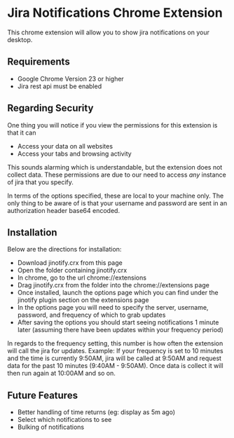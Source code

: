 Jira Notifications Chrome Extension
===================================

This chrome extension will allow you to show jira notifications on your desktop.

Requirements
------------

* Google Chrome Version 23 or higher
* Jira rest api must be enabled

Regarding Security
------------------

One thing you will notice if you view the permissions for this extension is that it can
* Access your data on all websites
* Access your tabs and browsing activity

This sounds alarming which is understandable, but the extension does not collect data. These permissions are due to our need to access _any_ instance of jira that you specify.

In terms of the options specified, these are local to your machine only. The only thing to be aware of is that your username and password are sent in an authorization header base64 encoded.

Installation
------------

Below are the directions for installation:
* Download jinotify.crx from this page
* Open the folder containing jinotify.crx
* In chrome, go to the url chrome://extensions
* Drag jinotify.crx from the folder into the chrome://extensions page
* Once installed, launch the options page which you can find under the jinotify plugin section on the extensions page
* In the options page you will need to specify the server, username, password, and frequency of which to grab updates
* After saving the options you should start seeing notifications 1 minute later (assuming there have been updates within your frequency period)

In regards to the frequency setting, this number is how often the extension will call the jira for updates.
Example:
If your frequency is set to 10 minutes and the time is currently 9:50AM, jira will be called at 9:50AM and request data for the past 10 minutes (9:40AM - 9:50AM). Once data is collect it will then run again at 10:00AM and so on.

Future Features
---------------

* Better handling of time returns (eg: display as 5m ago)
* Select which notifications to see
* Bulking of notifications

